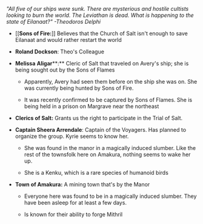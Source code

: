 
*"All five of our ships were sunk. There are mysterious and hostile cultists looking to burn the world. The Leviathan is dead. What is happening to the state of Eilanaat?" -Theodoros Delphi*

- [[**Sons of Fire:**]] Believes that the Church of Salt isn't enough to save Eilanaat and would rather restart the world
    
- **Roland Dockson**: Theo's Colleague
    
- **Melissa** **Aligar****:** Cleric of Salt that traveled on Avery's ship; she is being sought out by the Sons of Flames
    
    - Apparently, Avery had seen them before on the ship she was on. She was currently being hunted by Sons of Fire.
        
    - It was recently confirmed to be captured by Sons of Flames. She is being held in a prison on Margrave near the northeast
        
- **Clerics of Salt:** Grants us the right to participate in the Trial of Salt.
    
- **Captain Sheera Arrendale**: Captain of the Voyagers. Has planned to organize the group. Kyrie seems to know her.
    
    - She was found in the manor in a magically induced slumber. Like the rest of the townsfolk here on Amakura, nothing seems to wake her up.
        
    - She is a Kenku, which is a rare species of humanoid birds
        
- **Town of Amakura:** A mining town that's by the Manor
    
    - Everyone here was found to be in a magically induced slumber. They have been asleep for at least a few days.
        
    - Is known for their ability to forge Mithril
